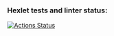 ### Hexlet tests and linter status:
[![Actions Status](https://github.com/Utrian/python-project-50/workflows/hexlet-check/badge.svg)](https://github.com/Utrian/python-project-50/actions)